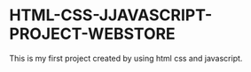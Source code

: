 # HTML-CSS-JJAVASCRIPT-PROJECT-WEBSTORE
This is my first project created by using html css and javascript.
